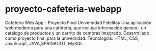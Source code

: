 # proyecto-cafeteria-webapp
Cafetería Web App - Proyecto Final Universidad Fidelitas  Una aplicación web moderna para una cafetería, que incluye información general, un catálogo de productos y un carrito de compras integrado. Desarrollado como proyecto final para la universidad.  Tecnologías: HTML, CSS, JavaScript, JAVA,SPRINBOOT, MySQL.
